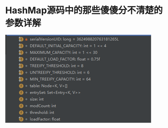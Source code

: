# HashMap源码中的那些傻傻分不清楚的参数详解
<img src = "https://github.com/Marcos-Lay/Hello-JAVA/blob/master/Docs/Common-sets/Map-set/HashMapVariable.png">